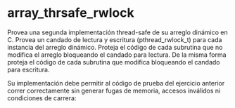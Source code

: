 # array_thrsafe_rwlock

Provea una segunda implementación thread-safe de su arreglo dinámico en C.
Provea un candado de lectura y escritura (pthread_rwlock_t) para cada instancia
del arreglo dinámico. Proteja el código de cada subrutina que no modifica el
arreglo bloqueando el candado para lectura. De la misma forma proteja el código
de cada subrutina que modifica bloqueando el candado para escritura.

Su implementación debe permitir al código de prueba del ejercicio anterior
correr correctamente sin generar fugas de memoria, accesos inválidos ni
condiciones de carrera:
